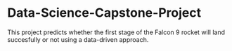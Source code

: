 # Data-Science-Capstone-Project
This project predicts whether the first stage of the Falcon 9 rocket will land succesfully or not using a data-driven approach.
